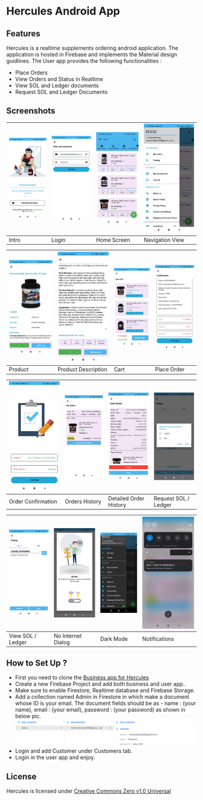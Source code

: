 # Hercules Android App

## Features
Hercules is a realtime supplements ordering android application. The application is hosted in Firebase and implements the Material design guidlines. 
The User app provides the following functionalities :

* Place Orders
* View Orders and Status in Realtime
* View SOL and Ledger documents
* Request SOL and Ledger Documents


## Screenshots

| ![Home](img/ss1.jpg) | ![Home](img/ss2.jpg) | ![Home](img/ss3.jpg) | ![Home](img/ss4.jpg) |
| --------------------------------------- | ---------------------------------------- | ---------------------------------------- | ---------------------------------------- |
| Intro                                    | Login                       | Home Screen                       | Navigation View                             |


| ![Home](img/ss5.jpg) | ![Home](img/ss6.jpg) | ![Home](img/ss7.jpg) | ![Home](img/ss8.jpg) |
| ---------------------------------------- | ---------------------------------------- | ---------------------------------------- | ---------------------------------------- |
| Product                             | Product Description                      | Cart                | Place Order                      |


| ![Home](img/ss9.jpg) | ![Home](img/ss10.jpg) | ![Home](img/ss11.jpg) | ![Home](img/ss12.jpg) |
| ---------------------------------------- | ---------------------------------------- | ---------------------------------------- | ---------------------------------------- |
| Order Confirmation                             | Orders History                      | Detailed Order History                |  Request SOL / Ledger                     |


| ![Home](img/ss13.jpg) | ![Home](img/ss14.jpg) | ![Home](img/ss15.jpg) | ![Home](img/ss16.jpg) |
| ---------------------------------------- | ---------------------------------------- | ---------------------------------------- | ---------------------------------------- |
|  View SOL / Ledger                          | No Internet Dialog                      | Dark Mode               | Notifications                    |


## How to Set Up ?

* First you need to clone the [Business app for Hercules](https://github.com/pycrash/HerculesBusiness)
* Create a new Firebase Project and add both business and user app..
* Make sure to enable Firestore, Realtime database and Firebase Storage.
* Add a collection named Admin in Firestore in which make a document whose ID is your email. The document fields should be as - name : (your name), email : (your email), password : (your password) as shown in below pic.
![Home](img/ss17.png)
* Login and add Customer under Customers tab.
* Login in the user app and enjoy.


## License

Hercules is licensed under [Creative Commons Zero v1.0 Universal](https://github.com/pycrash/Hercules/blob/master/LICENSE)
